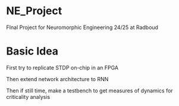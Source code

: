 # NE_Project
FInal Project for Neuromorphic Engineering 24/25 at Radboud


# Basic Idea

First try to replicate STDP on-chip in an FPGA

Then extend network architecture to RNN

Then if still time, make a testbench to get measures of dynamics for criticality analysis
